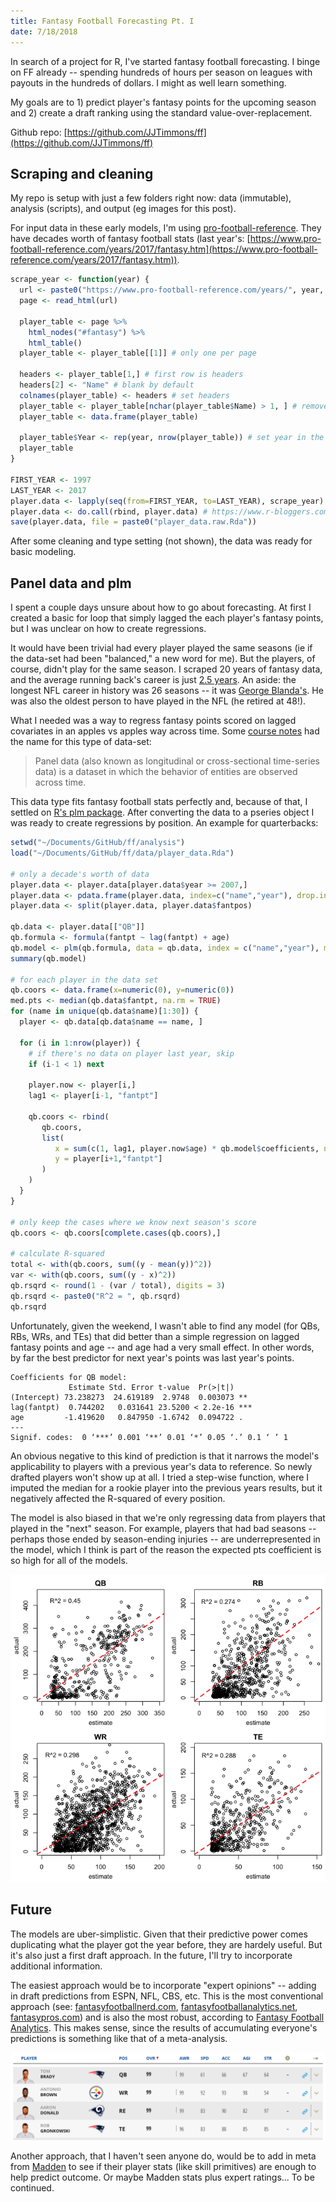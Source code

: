 ```yaml
---
title: Fantasy Football Forecasting Pt. I
date: 7/18/2018
---
```


In search of a project for R, I've started fantasy football forecasting. I binge on FF already -- spending hundreds of hours per season on leagues with payouts in the hundreds of dollars. I might as well learn something.

My goals are to 1) predict player's fantasy points for the upcoming season and 2) create a draft ranking using the standard value-over-replacement.

Github repo: [https://github.com/JJTimmons/ff](https://github.com/JJTimmons/ff)

## Scraping and cleaning

My repo is setup with just a few folders right now: data (immutable), analysis (scripts), and output (eg images for this post).

For input data in these early models, I'm using [pro-football-reference](https://www.pro-football-reference.com). They have decades worth of fantasy football stats (last year's: [https://www.pro-football-reference.com/years/2017/fantasy.htm](https://www.pro-football-reference.com/years/2017/fantasy.htm)).

```r
scrape_year <- function(year) {
  url <- paste0("https://www.pro-football-reference.com/years/", year, "/fantasy.htm")
  page <- read_html(url)

  player_table <- page %>%
    html_nodes("#fantasy") %>%
    html_table()
  player_table <- player_table[[1]] # only one per page

  headers <- player_table[1,] # first row is headers
  headers[2] <- "Name" # blank by default
  colnames(player_table) <- headers # set headers
  player_table <- player_table[nchar(player_table$Name) > 1, ] # remove title rows
  player_table <- data.frame(player_table)

  player_table$Year <- rep(year, nrow(player_table)) # set year in the Year column
  player_table
}

FIRST_YEAR <- 1997
LAST_YEAR <- 2017
player.data <- lapply(seq(from=FIRST_YEAR, to=LAST_YEAR), scrape_year)
player.data <- do.call(rbind, player.data) # https://www.r-bloggers.com/concatenating-a-list-of-data-frames/
save(player.data, file = paste0("player_data.raw.Rda"))
```

After some cleaning and type setting (not shown), the data was ready for basic modeling.

## Panel data and plm

I spent a couple days unsure about how to go about forecasting. At first I created a basic for loop that simply lagged the each player's fantasy points, but I was unclear on how to create regressions.

It would have been trivial had every player played the same seasons (ie if the data-set had been "balanced," a new word for me). But the players, of course, didn't play for the same season. I scraped 20 years of fantasy data, and the average running back's career is just [2.5 years](https://www.statista.com/statistics/240102/average-player-career-length-in-the-national-football-league/). An aside: the longest NFL career in history was 26 seasons -- it was [George Blanda's](https://www.sports-management-degrees.com/10-of-the-oldest-players-in-nfl-history/). He was also the oldest person to have played in the NFL (he retired at 48!).

What I needed was a way to regress fantasy points scored on lagged covariates in an apples vs apples way across time. Some [course notes](<(https://www.princeton.edu/~otorres/Panel101R.pdf)>) had the name for this type of data-set:

> Panel data (also known as longitudinal or cross-sectional time-series data) is a dataset in which the behavior of entities are observed across time.

This data type fits fantasy football stats perfectly and, because of that, I settled on [R's plm package](https://cran.r-project.org/web/packages/plm/plm.pdf). After converting the data to a pseries object I was ready to create regressions by position. An example for quarterbacks:

```r
setwd("~/Documents/GitHub/ff/analysis")
load("~/Documents/GitHub/ff/data/player_data.Rda")

# only a decade's worth of data
player.data <- player.data[player.data$year >= 2007,]
player.data <- pdata.frame(player.data, index=c("name","year"), drop.index=FALSE, row.names=TRUE)
player.data <- split(player.data, player.data$fantpos)

qb.data <- player.data[["QB"]]
qb.formula <- formula(fantpt ~ lag(fantpt) + age)
qb.model <- plm(qb.formula, data = qb.data, index = c("name","year"), model="pooling")
summary(qb.model)

# for each player in the data set
qb.coors <- data.frame(x=numeric(0), y=numeric(0))
med.pts <- median(qb.data$fantpt, na.rm = TRUE)
for (name in unique(qb.data$name)[1:30]) {
  player <- qb.data[qb.data$name == name, ]

  for (i in 1:nrow(player)) {
    # if there's no data on player last year, skip
    if (i-1 < 1) next

    player.now <- player[i,]
    lag1 <- player[i-1, "fantpt"]

    qb.coors <- rbind(
       qb.coors,
       list(
          x = sum(c(1, lag1, player.now$age) * qb.model$coefficients, na.rm = TRUE),
          y = player[i+1,"fantpt"]
       )
    )
  }
}

# only keep the cases where we know next season's score
qb.coors <- qb.coors[complete.cases(qb.coors),]

# calculate R-squared
total <- with(qb.coors, sum((y - mean(y))^2))
var <- with(qb.coors, sum((y - x)^2))
qb.rsqrd <- round(1 - (var / total), digits = 3)
qb.rsqrd <- paste0("R^2 = ", qb.rsqrd)
qb.rsqrd
```

Unfortunately, given the weekend, I wasn't able to find any model (for QBs, RBs, WRs, and TEs) that did better than a simple regression on lagged fantasy points and age -- and age had a very small effect. In other words, by far the best predictor for next year's points was last year's points.

```
Coefficients for QB model:
             Estimate Std. Error t-value  Pr(>|t|)
(Intercept) 73.238273  24.619189  2.9748  0.003073 **
lag(fantpt)  0.744202   0.031641 23.5200 < 2.2e-16 ***
age         -1.419620   0.847950 -1.6742  0.094722 .
---
Signif. codes:  0 ‘***’ 0.001 ‘**’ 0.01 ‘*’ 0.05 ‘.’ 0.1 ‘ ’ 1
```

An obvious negative to this kind of prediction is that it narrows the model's applicability to players with a previous year's data to reference. So newly drafted players won't show up at all. I tried a step-wise function, where I imputed the median for a rookie player into the previous years results, but it negatively affected the R-squared of every position.

The model is also biased in that we're only regressing data from players that played in the "next" season. For example, players that had bad seasons -- perhaps those ended by season-ending injuries -- are underrepresented in the model, which I think is part of the reason the expected pts coefficient is so high for all of the models.

![1.png](./1.png "Results of linear plm forecasting")

## Future

The models are uber-simplistic. Given that their predictive power comes duplicating what the player got the year before, they are hardely useful. But it's also just a first draft approach. In the future, I'll try to incorporate additional information.

The easiest approach would be to incorporate "expert opinions" -- adding in draft predictions from ESPN, NFL, CBS, etc. This is the most conventional approach (see: [fantasyfootballnerd.com](https://www.fantasyfootballnerd.com/), [fantasyfootballanalytics.net](https://fantasyfootballanalytics.net/), [fantasypros.com](https://www.fantasypros.com/)) and is also the most robust, according to [Fantasy Football Analytics](http://fantasyfootballanalytics.net/2017/03/best-fantasy-football-projections-2017.html). This makes sense, since the results of accumulating everyone's predictions is something like that of a meta-analysis.

![2.png](./2.png "Maddne player stats")

Another approach, that I haven't seen anyone do, would be to add in meta from [Madden](https://www.easports.com/madden-nfl/player-ratings?i=1&t=32&s=ovr_rating:DESC&=undefined) to see if their player stats (like skill primitives) are enough to help predict outcome. Or maybe Madden stats plus expert ratings... To be continued.
